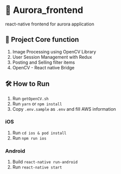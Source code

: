 # 🌈 Aurora_frontend
react-native frontend for aurora application

## 🤖 Project Core function
1. Image Processing using OpenCV Library
2. User Session Management with Redux
3. Posting and Selling filter items
4. OpenCV - React native Bridge

## 🛠 How to Run
1. Run `getOpenCV.sh`
2. Run `yarn` or `npm install`
3. Copy `.env.sample` as `.env` and fill AWS information

### iOS
1. Run `cd ios & pod install`
1. Run `npm run ios`

### Android
1. Build `react-native run-android`
2. Run `react-native start`
